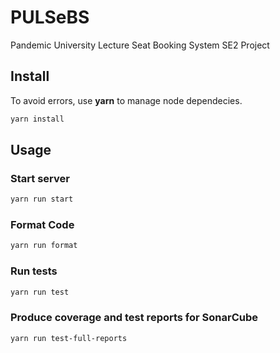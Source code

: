 # PULSeBS

Pandemic University Lecture Seat Booking System SE2 Project

## Install

To avoid errors, use **yarn** to manage node dependecies.

```sh
yarn install
```

## Usage

### Start server

```sh
yarn run start
```

### Format Code

```sh
yarn run format
```

### Run tests

```sh
yarn run test
```
### Produce coverage and test reports for SonarCube

```sh
yarn run test-full-reports
```
